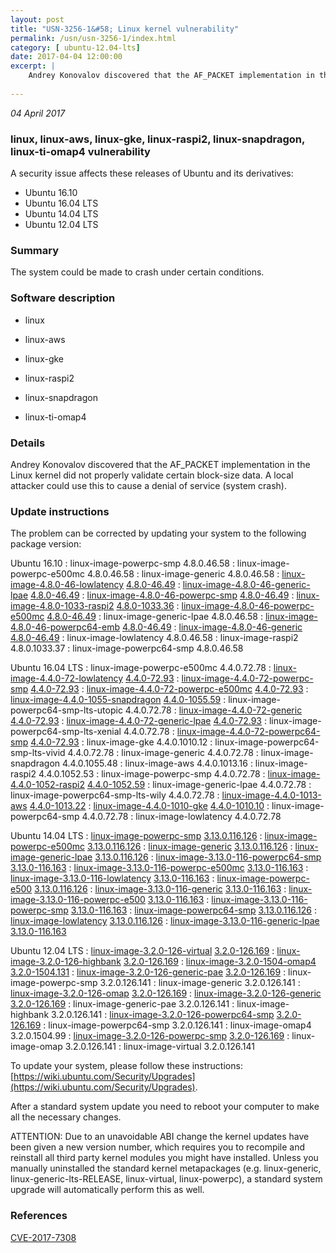 ```yaml
---
layout: post
title: "USN-3256-1&#58; Linux kernel vulnerability"
permalink: /usn/usn-3256-1/index.html
category: [ ubuntu-12.04-lts]
date: 2017-04-04 12:00:00
excerpt: |
    Andrey Konovalov discovered that the AF_PACKET implementation in the Linux kernel did not properly validate certain block-size data. A local attacker could use this to cause a denial of service (system crash). 
    
--- 
```

 
 

*04 April 2017*

### linux, linux-aws, linux-gke, linux-raspi2, linux-snapdragon, linux-ti-omap4 vulnerability

A security issue affects these releases of Ubuntu and its derivatives:

* Ubuntu 16.10
* Ubuntu 16.04 LTS
* Ubuntu 14.04 LTS
* Ubuntu 12.04 LTS

### Summary

The system could be made to crash under certain conditions. 

### Software description

* linux 

* linux-aws 

* linux-gke 

* linux-raspi2 

* linux-snapdragon 

* linux-ti-omap4 

### Details

Andrey Konovalov discovered that the AF_PACKET implementation in the Linux kernel did not properly validate certain block-size data. A local attacker could use this to cause a denial of service (system crash). 

### Update instructions

The problem can be corrected by updating your system to the following package version:

Ubuntu 16.10
 : linux-image-powerpc-smp <span>4.8.0.46.58</span>
 : linux-image-powerpc-e500mc <span>4.8.0.46.58</span>
 : linux-image-generic <span>4.8.0.46.58</span>
 : [linux-image-4.8.0-46-lowlatency](https://launchpad.net/ubuntu/+source/linux) <span> [4.8.0-46.49](https://launchpad.net/ubuntu/+source/linux/4.8.0-46.49) </span> 
 : [linux-image-4.8.0-46-generic-lpae](https://launchpad.net/ubuntu/+source/linux) <span> [4.8.0-46.49](https://launchpad.net/ubuntu/+source/linux/4.8.0-46.49) </span> 
 : [linux-image-4.8.0-46-powerpc-smp](https://launchpad.net/ubuntu/+source/linux) <span> [4.8.0-46.49](https://launchpad.net/ubuntu/+source/linux/4.8.0-46.49) </span> 
 : [linux-image-4.8.0-1033-raspi2](https://launchpad.net/ubuntu/+source/linux-raspi2) <span> [4.8.0-1033.36](https://launchpad.net/ubuntu/+source/linux-raspi2/4.8.0-1033.36) </span> 
 : [linux-image-4.8.0-46-powerpc-e500mc](https://launchpad.net/ubuntu/+source/linux) <span> [4.8.0-46.49](https://launchpad.net/ubuntu/+source/linux/4.8.0-46.49) </span> 
 : linux-image-generic-lpae <span>4.8.0.46.58</span>
 : [linux-image-4.8.0-46-powerpc64-emb](https://launchpad.net/ubuntu/+source/linux) <span> [4.8.0-46.49](https://launchpad.net/ubuntu/+source/linux/4.8.0-46.49) </span> 
 : [linux-image-4.8.0-46-generic](https://launchpad.net/ubuntu/+source/linux) <span> [4.8.0-46.49](https://launchpad.net/ubuntu/+source/linux/4.8.0-46.49) </span> 
 : linux-image-lowlatency <span>4.8.0.46.58</span>
 : linux-image-raspi2 <span>4.8.0.1033.37</span>
 : linux-image-powerpc64-smp <span>4.8.0.46.58</span>

Ubuntu 16.04 LTS
 : linux-image-powerpc-e500mc <span>4.4.0.72.78</span>
 : [linux-image-4.4.0-72-lowlatency](https://launchpad.net/ubuntu/+source/linux) <span> [4.4.0-72.93](https://launchpad.net/ubuntu/+source/linux/4.4.0-72.93) </span> 
 : [linux-image-4.4.0-72-powerpc-smp](https://launchpad.net/ubuntu/+source/linux) <span> [4.4.0-72.93](https://launchpad.net/ubuntu/+source/linux/4.4.0-72.93) </span> 
 : [linux-image-4.4.0-72-powerpc-e500mc](https://launchpad.net/ubuntu/+source/linux) <span> [4.4.0-72.93](https://launchpad.net/ubuntu/+source/linux/4.4.0-72.93) </span> 
 : [linux-image-4.4.0-1055-snapdragon](https://launchpad.net/ubuntu/+source/linux-snapdragon) <span> [4.4.0-1055.59](https://launchpad.net/ubuntu/+source/linux-snapdragon/4.4.0-1055.59) </span> 
 : linux-image-powerpc64-smp-lts-utopic <span>4.4.0.72.78</span>
 : [linux-image-4.4.0-72-generic](https://launchpad.net/ubuntu/+source/linux) <span> [4.4.0-72.93](https://launchpad.net/ubuntu/+source/linux/4.4.0-72.93) </span> 
 : [linux-image-4.4.0-72-generic-lpae](https://launchpad.net/ubuntu/+source/linux) <span> [4.4.0-72.93](https://launchpad.net/ubuntu/+source/linux/4.4.0-72.93) </span> 
 : linux-image-powerpc64-smp-lts-xenial <span>4.4.0.72.78</span>
 : [linux-image-4.4.0-72-powerpc64-smp](https://launchpad.net/ubuntu/+source/linux) <span> [4.4.0-72.93](https://launchpad.net/ubuntu/+source/linux/4.4.0-72.93) </span> 
 : linux-image-gke <span>4.4.0.1010.12</span>
 : linux-image-powerpc64-smp-lts-vivid <span>4.4.0.72.78</span>
 : linux-image-generic <span>4.4.0.72.78</span>
 : linux-image-snapdragon <span>4.4.0.1055.48</span>
 : linux-image-aws <span>4.4.0.1013.16</span>
 : linux-image-raspi2 <span>4.4.0.1052.53</span>
 : linux-image-powerpc-smp <span>4.4.0.72.78</span>
 : [linux-image-4.4.0-1052-raspi2](https://launchpad.net/ubuntu/+source/linux-raspi2) <span> [4.4.0-1052.59](https://launchpad.net/ubuntu/+source/linux-raspi2/4.4.0-1052.59) </span> 
 : linux-image-generic-lpae <span>4.4.0.72.78</span>
 : linux-image-powerpc64-smp-lts-wily <span>4.4.0.72.78</span>
 : [linux-image-4.4.0-1013-aws](https://launchpad.net/ubuntu/+source/linux-aws) <span> [4.4.0-1013.22](https://launchpad.net/ubuntu/+source/linux-aws/4.4.0-1013.22) </span> 
 : [linux-image-4.4.0-1010-gke](https://launchpad.net/ubuntu/+source/linux-gke) <span> [4.4.0-1010.10](https://launchpad.net/ubuntu/+source/linux-gke/4.4.0-1010.10) </span> 
 : linux-image-powerpc64-smp <span>4.4.0.72.78</span>
 : linux-image-lowlatency <span>4.4.0.72.78</span>

Ubuntu 14.04 LTS
 : [linux-image-powerpc-smp](https://launchpad.net/ubuntu/+source/linux) <span> [3.13.0.116.126](https://launchpad.net/ubuntu/+source/linux/3.13.0-116.163) </span> 
 : [linux-image-powerpc-e500mc](https://launchpad.net/ubuntu/+source/linux) <span> [3.13.0.116.126](https://launchpad.net/ubuntu/+source/linux/3.13.0-116.163) </span> 
 : [linux-image-generic](https://launchpad.net/ubuntu/+source/linux) <span> [3.13.0.116.126](https://launchpad.net/ubuntu/+source/linux/3.13.0-116.163) </span> 
 : [linux-image-generic-lpae](https://launchpad.net/ubuntu/+source/linux) <span> [3.13.0.116.126](https://launchpad.net/ubuntu/+source/linux/3.13.0-116.163) </span> 
 : [linux-image-3.13.0-116-powerpc64-smp](https://launchpad.net/ubuntu/+source/linux) <span> [3.13.0-116.163](https://launchpad.net/ubuntu/+source/linux/3.13.0-116.163) </span> 
 : [linux-image-3.13.0-116-powerpc-e500mc](https://launchpad.net/ubuntu/+source/linux) <span> [3.13.0-116.163](https://launchpad.net/ubuntu/+source/linux/3.13.0-116.163) </span> 
 : [linux-image-3.13.0-116-lowlatency](https://launchpad.net/ubuntu/+source/linux) <span> [3.13.0-116.163](https://launchpad.net/ubuntu/+source/linux/3.13.0-116.163) </span> 
 : [linux-image-powerpc-e500](https://launchpad.net/ubuntu/+source/linux) <span> [3.13.0.116.126](https://launchpad.net/ubuntu/+source/linux/3.13.0-116.163) </span> 
 : [linux-image-3.13.0-116-generic](https://launchpad.net/ubuntu/+source/linux) <span> [3.13.0-116.163](https://launchpad.net/ubuntu/+source/linux/3.13.0-116.163) </span> 
 : [linux-image-3.13.0-116-powerpc-e500](https://launchpad.net/ubuntu/+source/linux) <span> [3.13.0-116.163](https://launchpad.net/ubuntu/+source/linux/3.13.0-116.163) </span> 
 : [linux-image-3.13.0-116-powerpc-smp](https://launchpad.net/ubuntu/+source/linux) <span> [3.13.0-116.163](https://launchpad.net/ubuntu/+source/linux/3.13.0-116.163) </span> 
 : [linux-image-powerpc64-smp](https://launchpad.net/ubuntu/+source/linux) <span> [3.13.0.116.126](https://launchpad.net/ubuntu/+source/linux/3.13.0-116.163) </span> 
 : [linux-image-lowlatency](https://launchpad.net/ubuntu/+source/linux) <span> [3.13.0.116.126](https://launchpad.net/ubuntu/+source/linux/3.13.0-116.163) </span> 
 : [linux-image-3.13.0-116-generic-lpae](https://launchpad.net/ubuntu/+source/linux) <span> [3.13.0-116.163](https://launchpad.net/ubuntu/+source/linux/3.13.0-116.163) </span> 

Ubuntu 12.04 LTS
 : [linux-image-3.2.0-126-virtual](https://launchpad.net/ubuntu/+source/linux) <span> [3.2.0-126.169](https://launchpad.net/ubuntu/+source/linux/3.2.0-126.169) </span> 
 : [linux-image-3.2.0-126-highbank](https://launchpad.net/ubuntu/+source/linux) <span> [3.2.0-126.169](https://launchpad.net/ubuntu/+source/linux/3.2.0-126.169) </span> 
 : [linux-image-3.2.0-1504-omap4](https://launchpad.net/ubuntu/+source/linux-ti-omap4) <span> [3.2.0-1504.131](https://launchpad.net/ubuntu/+source/linux-ti-omap4/3.2.0-1504.131) </span> 
 : [linux-image-3.2.0-126-generic-pae](https://launchpad.net/ubuntu/+source/linux) <span> [3.2.0-126.169](https://launchpad.net/ubuntu/+source/linux/3.2.0-126.169) </span> 
 : linux-image-powerpc-smp <span>3.2.0.126.141</span>
 : linux-image-generic <span>3.2.0.126.141</span>
 : [linux-image-3.2.0-126-omap](https://launchpad.net/ubuntu/+source/linux) <span> [3.2.0-126.169](https://launchpad.net/ubuntu/+source/linux/3.2.0-126.169) </span> 
 : [linux-image-3.2.0-126-generic](https://launchpad.net/ubuntu/+source/linux) <span> [3.2.0-126.169](https://launchpad.net/ubuntu/+source/linux/3.2.0-126.169) </span> 
 : linux-image-generic-pae <span>3.2.0.126.141</span>
 : linux-image-highbank <span>3.2.0.126.141</span>
 : [linux-image-3.2.0-126-powerpc64-smp](https://launchpad.net/ubuntu/+source/linux) <span> [3.2.0-126.169](https://launchpad.net/ubuntu/+source/linux/3.2.0-126.169) </span> 
 : linux-image-powerpc64-smp <span>3.2.0.126.141</span>
 : linux-image-omap4 <span>3.2.0.1504.99</span>
 : [linux-image-3.2.0-126-powerpc-smp](https://launchpad.net/ubuntu/+source/linux) <span> [3.2.0-126.169](https://launchpad.net/ubuntu/+source/linux/3.2.0-126.169) </span> 
 : linux-image-omap <span>3.2.0.126.141</span>
 : linux-image-virtual <span>3.2.0.126.141</span>

To update your system, please follow these instructions: [https://wiki.ubuntu.com/Security/Upgrades](https://wiki.ubuntu.com/Security/Upgrades).

After a standard system update you need to reboot your computer to make all the necessary changes.

ATTENTION: Due to an unavoidable ABI change the kernel updates have been given a new version number, which requires you to recompile and reinstall all third party kernel modules you might have installed. Unless you manually uninstalled the standard kernel metapackages (e.g. linux-generic, linux-generic-lts-RELEASE, linux-virtual, linux-powerpc), a standard system upgrade will automatically perform this as well. 

### References

 
 [CVE-2017-7308](http://people.ubuntu.com/~ubuntu-security/cve/CVE-2017-7308)
 

